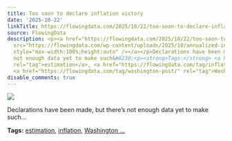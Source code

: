 ```yaml
---
title: Too soon to declare inflation victory
date: '2025-10-22'
linkTitle: https://flowingdata.com/2025/10/22/too-soon-to-declare-inflation-victory/
source: FlowingData
description: <p><a href="https://flowingdata.com/2025/10/22/too-soon-to-declare-inflation-victory/"><img
  src="https://flowingdata.com/wp-content/uploads/2025/10/annualized-inflation-750x560.png"
  style="max-width:100%;height:auto" /></a></p>Declarations have been made, but there&#8217;s
  not enough data yet to make such&#8230;<p><strong>Tags:</strong> <a href="https://flowingdata.com/tag/estimation/"
  rel="tag">estimation</a>, <a href="https://flowingdata.com/tag/inflation/" rel="tag">inflation</a>,
  <a href="https://flowingdata.com/tag/washington-post/" rel="tag">Washington ...
disable_comments: true
---
```

<p><a href="https://flowingdata.com/2025/10/22/too-soon-to-declare-inflation-victory/"><img src="https://flowingdata.com/wp-content/uploads/2025/10/annualized-inflation-750x560.png" style="max-width:100%;height:auto" /></a></p>Declarations have been made, but there&#8217;s not enough data yet to make such&#8230;<p><strong>Tags:</strong> <a href="https://flowingdata.com/tag/estimation/" rel="tag">estimation</a>, <a href="https://flowingdata.com/tag/inflation/" rel="tag">inflation</a>, <a href="https://flowingdata.com/tag/washington-post/" rel="tag">Washington ...